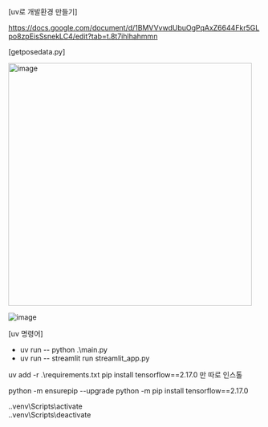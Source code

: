[uv로 개발환경 만들기]

https://docs.google.com/document/d/1BMVVvwdUbuOgPqAxZ6644Fkr5GLpo8zpEisSsnekLC4/edit?tab=t.8t7ihlhahmmn

[getposedata.py]

<img width="485" alt="image" src="https://github.com/user-attachments/assets/92097cac-9780-4ad3-b407-7c5ced72c88d" />

![image](https://github.com/user-attachments/assets/307fba89-b6a5-465e-a62c-f993f7dd5079)



[uv 명령어]

 - uv run -- python .\main.py
 - uv run -- streamlit run streamlit_app.py

uv add -r .\requirements.txt
pip install tensorflow==2.17.0 만 따로 인스톨

python -m ensurepip --upgrade
python -m pip install tensorflow==2.17.0


.\.venv\Scripts\activate    
.\.venv\Scripts\deactivate    